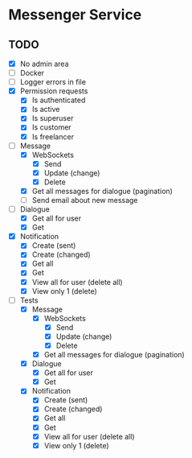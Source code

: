# Messenger Service

## TODO

- [x] No admin area
- [ ] Docker
- [ ] Logger errors in file
- [x] Permission requests
    - [x] Is authenticated
    - [x] Is active
    - [x] Is superuser
    - [x] Is customer
    - [x] Is freelancer
- [ ] Message
    - [x] WebSockets
        - [x] Send
        - [x] Update (change)
        - [x] Delete
    - [x] Get all messages for dialogue (pagination)
    - [ ] Send email about new message
- [ ] Dialogue
    - [x] Get all for user
    - [x] Get
- [x] Notification
    - [x] Create (sent)
    - [x] Create (changed)
    - [x] Get all
    - [x] Get
    - [x] View all for user (delete all)
    - [x] View only 1 (delete)
- [ ] Tests
    - [x] Message
        - [x] WebSockets
            - [x] Send
            - [x] Update (change)
            - [x] Delete
        - [x] Get all messages for dialogue (pagination)
    - [x] Dialogue
        - [x] Get all for user
        - [x] Get
    - [x] Notification
        - [x] Create (sent)
        - [x] Create (changed)
        - [x] Get all
        - [x] Get
        - [x] View all for user (delete all)
        - [x] View only 1 (delete)
